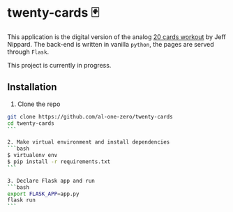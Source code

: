 # twenty-cards 🃏
This application is the digital version of the analog [20 cards workout](https://www.jeffnippard.com/cards) by Jeff Nippard.
The back-end is written in vanilla `python`, the pages are served through `Flask`.

This project is currently in progress.

## Installation
1. Clone the repo
````bash
git clone https://github.com/al-one-zero/twenty-cards
cd twenty-cards
```

2. Make virtual environment and install dependencies
```bash
$ virtualenv env
$ pip install -r requirements.txt
```

3. Declare Flask app and run
```bash
export FLASK_APP=app.py
flask run
```
